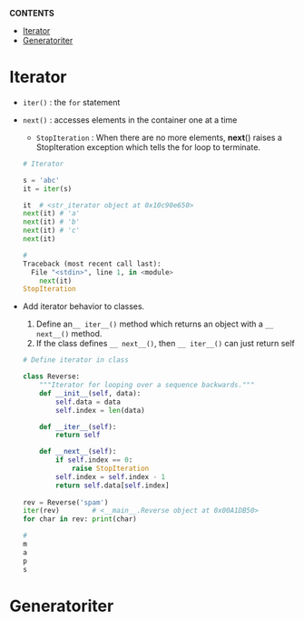 **CONTENTS**
- [Iterator](#iterator)
- [Generatoriter](#generatoriter)

# Iterator
  - ```iter()``` : the ```for``` statement
  - ```next()``` : accesses elements in the container one at a time
      - ```StopIteration``` : When there are no more elements, __next__() raises a StopIteration exception which tells the for loop to terminate.

    ```python
    # Iterator

    s = 'abc'
    it = iter(s)

    it  # <str_iterator object at 0x10c90e650>
    next(it) # 'a'
    next(it) # 'b'
    next(it) # 'c'
    next(it) 
    
    #
    Traceback (most recent call last):
      File "<stdin>", line 1, in <module>
        next(it)
    StopIteration

    ```
- Add iterator behavior to classes.
    1. Define an```__ iter__()``` method which returns an object with a ```__ next__()``` method. 
    2. If the class defines ```__ next__()```, then ```__ iter__()``` can just return self
    ```python
    # Define iterator in class

    class Reverse:
        """Iterator for looping over a sequence backwards."""
        def __init__(self, data):
            self.data = data
            self.index = len(data)

        def __iter__(self):
            return self

        def __next__(self):
            if self.index == 0:
                raise StopIteration
            self.index = self.index - 1
            return self.data[self.index]
        
    rev = Reverse('spam')
    iter(rev)        # <__main__.Reverse object at 0x00A1DB50>
    for char in rev: print(char)
    
    #
    m
    a
    p
    s
    
    ```


# Generatoriter


